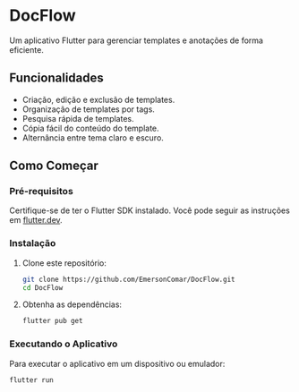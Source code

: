 # DocFlow

Um aplicativo Flutter para gerenciar templates e anotações de forma eficiente.

## Funcionalidades

- Criação, edição e exclusão de templates.
- Organização de templates por tags.
- Pesquisa rápida de templates.
- Cópia fácil do conteúdo do template.
- Alternância entre tema claro e escuro.

## Como Começar

### Pré-requisitos

Certifique-se de ter o Flutter SDK instalado. Você pode seguir as instruções em [flutter.dev](https://flutter.dev/docs/get-started/install).

### Instalação

1.  Clone este repositório:
    ```bash
    git clone https://github.com/EmersonComar/DocFlow.git
    cd DocFlow
    ```
2.  Obtenha as dependências:
    ```bash
    flutter pub get
    ```

### Executando o Aplicativo

Para executar o aplicativo em um dispositivo ou emulador:

```bash
flutter run
```
